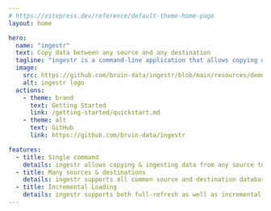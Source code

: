 ```yaml
---
# https://vitepress.dev/reference/default-theme-home-page
layout: home

hero:
  name: "ingestr"
  text: Copy data between any source and any destination
  tagline: "ingestr is a command-line application that allows copying data from any source into any destination database."
  image:
    src: https://github.com/bruin-data/ingestr/blob/main/resources/demo.gif?raw=true
    alt: ingestr logo
  actions:
    - theme: brand
      text: Getting Started
      link: /getting-started/quickstart.md
    - theme: alt
      text: GitHub
      link: https://github.com/bruin-data/ingestr

features:
  - title: Single command
    details: ingestr allows copying & ingesting data from any source to any destination with a single command.
  - title: Many sources & destinations
    details: ingestr supports all common source and destination databases.
  - title: Incremental Loading
    details: ingestr supports both full-refresh as well as incremental loading modes.
---
```

<div style="margin-top: 12px; line-height: 2em; text-align: center;">

<Badge type="warning" text="CrateDB" /> <Badge type="info" text="Postgres" /> <Badge type="danger" text="BigQuery" /> <Badge type="tip" text="Snowflake" /> <Badge type="warning" text="Redshift" /> <Badge type="info" text="Databricks" /> <Badge type="danger" text="DuckDB" /> <Badge type="tip" text="Microsoft SQL Server" /> <Badge type="warning" text="Local CSV file" /> <Badge type="info" text="MongoDB" /> <Badge type="danger" text="Oracle" /> <Badge type="tip" text="SAP Hana" /> <Badge type="warning" text="SQLite" /> <Badge type="info" text="MySQL" /> <Badge type="danger" text="Google Sheets" /> <Badge type="tip" text="Notion" /> <Badge type="warning" text="Shopify" />
</div>
